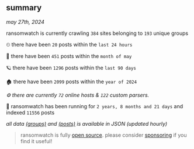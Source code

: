 
## summary
_may 27th, 2024_

ransomwatch is currently crawling `384` sites belonging to `193` unique groups

⏲ there have been `20` posts within the `last 24 hours`

🦈 there have been `451` posts within the `month of may`

🪐 there have been `1296` posts within the `last 90 days`

🏚 there have been `2099` posts within the `year of 2024`

_⚙️ there are currently `72` online hosts & `122` custom parsers._

🦕 ransomwatch has been running for `2 years, 8 months and 21 days` and indexed `11556` posts

_all data  [(groups)](http://ransomwhat.telemetry.ltd/groups) and [(posts)](http://ransomwhat.telemetry.ltd/posts) is available in JSON (updated hourly)_

> ransomwatch is fully [open source](https://github.com/joshhighet/ransomwatch#ransomwatch--). please consider [sponsoring](https://github.com/sponsors/joshhighet) if you find it useful!
